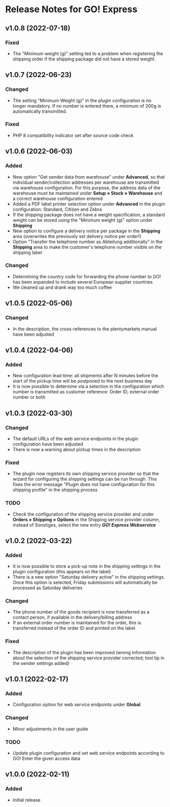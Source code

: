 # Release Notes for GO! Express

## v1.0.8 (2022-07-18)

### Fixed
- The "Minimum weight (g)" setting led to a problem when registering the shipping order if the shipping package did not have a stored weight.

## v1.0.7 (2022-06-23)

### Changed
- The setting "Minimum Weight (g)" in the plugin configuration is no longer mandatory. If no number is entered there, a minimum of 200g is automatically transmitted.

### Fixed
- PHP 8 compatibility indicator set after source code check

## v1.0.6 (2022-06-03)

### Added
- New option "Get sender data from warehouse" under **Advanced**, so that individual sender/collection addresses per warehouse are transmitted via warehouse configuration. For this purpose, the address data of the warehouse must be maintained under **Setup » Stock » Warehouse** and a correct warehouse configuration entered
- Added a PDF label printer selection option under **Advanced** in the plugin configuration: Standard, Citizen and Zebra
- If the shipping package does not have a weight specification, a standard weight can be stored using the "Minimum weight (g)" option under **Shipping**
- New option to configure a delivery notice per package in the **Shipping** area (overwrites the previously set delivery notice per order!)
- Option "Transfer the telephone number as Abteilung additionally" in the **Shipping** area to make the customer's telephone number visible on the shipping label

### Changed
- Determining the country code for forwarding the phone number to GO! has been expanded to include several European supplier countries
- We cleaned up and drank way too much coffee

## v1.0.5 (2022-05-06)

### Changed
- In the description, the cross-references to the plentymarkets manual have been adjusted

## v1.0.4 (2022-04-06)

### Added
- New configuration lead time: all shipments after N minutes before the start of the pickup time will be postponed to the next business day
- It is now possible to determine via a selection in the configuration which number is transmitted as customer reference: Order ID, external order number or both

## v1.0.3 (2022-03-30)

### Changed
- The default URLs of the web service endpoints in the plugin configuration have been adjusted
- There is now a warning about pickup times in the description

### Fixed
- The plugin now registers its own shipping service provider so that the wizard for configuring the shipping settings can be run through. This fixes the error message "Plugin does not have configuration for this shipping profile" in the shipping process

### TODO
- Check the configuration of the shipping service provider and under **Orders » Shipping » Options** in the Shipping service provider column, instead of Sonstiges, select the new entry _**GO! Express Webservice**_

## v1.0.2 (2022-03-22)

### Added
- It is now possible to store a pick-up note in the shipping settings in the plugin configuration (this appears on the label)
- There is a new option "Saturday delivery active" in the shipping settings. Once this option is selected, Friday submissions will automatically be processed as Saturday deliveries

### Changed
- The phone number of the goods recipient is now transferred as a contact person, if available in the delivery/billing address
- If an external order number is maintained for the order, this is transferred instead of the order ID and printed on the label

### Fixed
- The description of the plugin has been improved (wrong information about the selection of the shipping service provider corrected; tool tip in the sender settings added)

## v1.0.1 (2022-02-17)

### Added
- Configuration option for web service endpoints under **Global**

### Changed
- Minor adjustments in the user guide

### TODO
- Update plugin configuration and set web service endpoints according to GO! Enter the given access data

## v1.0.0 (2022-02-11)

### Added
- Initial release
